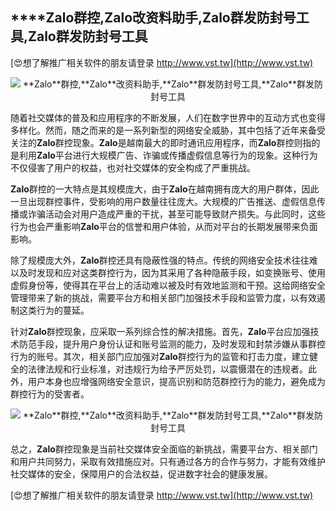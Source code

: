 ## ****Zalo**群控,**Zalo**改资料助手,**Zalo**群发防封号工具,**Zalo**群发防封号工具**

[😍想了解推广相关软件的朋友请登录 http://www.vst.tw](http://www.vst.tw)

 <center><img src="https://vst.tw/MP4/tuiguang/png/0.png" alt="**Zalo**群控,**Zalo**改资料助手,**Zalo**群发防封号工具,**Zalo**群发防封号工具"></center>

随着社交媒体的普及和应用程序的不断发展，人们在数字世界中的互动方式也变得多样化。然而，随之而来的是一系列新型的网络安全威胁，其中包括了近年来备受关注的**Zalo**群控现象。**Zalo**是越南最大的即时通讯应用程序，而**Zalo**群控则指的是利用**Zalo**平台进行大规模广告、诈骗或传播虚假信息等行为的现象。这种行为不仅侵害了用户的权益，也对社交媒体的安全构成了严重挑战。

**Zalo**群控的一大特点是其规模庞大，由于**Zalo**在越南拥有庞大的用户群体，因此一旦出现群控事件，受影响的用户数量往往庞大。大规模的广告推送、虚假信息传播或诈骗活动会对用户造成严重的干扰，甚至可能导致财产损失。与此同时，这些行为也会严重影响**Zalo**平台的信誉和用户体验，从而对平台的长期发展带来负面影响。

除了规模庞大外，**Zalo**群控还具有隐蔽性强的特点。传统的网络安全技术往往难以及时发现和应对这类群控行为，因为其采用了各种隐蔽手段，如变换账号、使用虚假身份等，使得其在平台上的活动难以被及时有效地监测和干预。这给网络安全管理带来了新的挑战，需要平台方和相关部门加强技术手段和监管力度，以有效遏制这类行为的蔓延。

针对**Zalo**群控现象，应采取一系列综合性的解决措施。首先，**Zalo**平台应加强技术防范手段，提升用户身份认证和账号监测的能力，及时发现和封禁涉嫌从事群控行为的账号。其次，相关部门应加强对**Zalo**群控行为的监管和打击力度，建立健全的法律法规和行业标准，对违规行为给予严厉处罚，以震慑潜在的违规者。此外，用户本身也应增强网络安全意识，提高识别和防范群控行为的能力，避免成为群控行为的受害者。

 <center><img src="https://vst.tw/MP4/tuiguang/png/1.png" alt="**Zalo**群控,**Zalo**改资料助手,**Zalo**群发防封号工具,**Zalo**群发防封号工具"></center>

总之，**Zalo**群控现象是当前社交媒体安全面临的新挑战，需要平台方、相关部门和用户共同努力，采取有效措施应对。只有通过各方的合作与努力，才能有效维护社交媒体的安全，保障用户的合法权益，促进数字社会的健康发展。

[😍想了解推广相关软件的朋友请登录 http://www.vst.tw](http://www.vst.tw)



